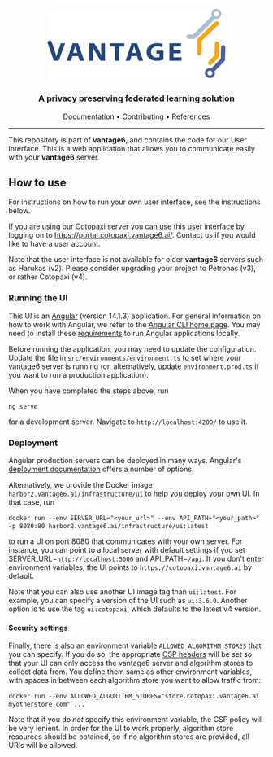 <h1 align="center">
  <br>
  <a href="https://vantage6.ai"><img src="https://github.com/IKNL/guidelines/blob/master/resources/logos/vantage6.png?raw=true" alt="vantage6" width="350"></a>
</h1>

<h3 align=center> A privacy preserving federated learning solution</h3>

<p align="center">
  <a href="#books-documentation">Documentation</a> •
  <a href="#gift_heart-contributing">Contributing</a> •
  <a href="#black_nib-references">References</a>
</p>

---

This repository is part of **vantage6**, and contains the code for our User Interface.
This is a web application that allows you to communicate easily with your **vantage6** server.

## How to use

For instructions on how to run your own user interface, see the instructions below.

If you are using our Cotopaxi server you can use this user interface by logging
on to https://portal.cotopaxi.vantage6.ai/. Contact us if you would like to have
a user account.

Note that the user interface is not available for older **vantage6** servers
such as Harukas (v2). Please consider upgrading your project to Petronas (v3),
or rather Cotopaxi (v4).

### Running the UI

This UI is an [Angular](https://github.com/angular/angular-cli) (version 14.1.3)
application. For general information on how to work with Angular, we refer to
the [Angular CLI home page](https://angular.io/cli). You may need to install these
[requirements](https://angular.io/guide/setup-local) to run Angular
applications locally.

Before running the application, you may need to update the configuration. Update
the file in `src/environments/environment.ts` to set where your vantage6 server
is running (or, alternatively, update `environment.prod.ts` if you want to run a
production application).

When you have completed the steps above, run

```
ng serve
```

for a development server. Navigate to `http://localhost:4200/` to use it.

### Deployment

Angular production servers can be deployed in many ways. Angular's
[deployment documentation](https://angular.io/guide/deployment) offers a number
of options.

Alternatively, we provide the Docker image `harbor2.vantage6.ai/infrastructure/ui`
to help you deploy your own UI. In that case, run

```
docker run --env SERVER_URL="<your_url>" --env API_PATH="<your_path>" -p 8080:80 harbor2.vantage6.ai/infrastructure/ui:latest
```

to run a UI on port 8080 that communicates with your own server. For instance,
you can point to a local server with default settings if you set
SERVER_URL=`http://localhost:5000` and API_PATH=`/api`.
If you don't enter environment variables, the UI points to
`https://cotopaxi.vantage6.ai` by default.

Note that you can also use another UI image tag than `ui:latest`. For example,
you can specify a version of the UI such as `ui:3.6.0`. Another option is
to use the tag `ui:cotopaxi`, which defaults to the latest v4 version.

#### Security settings

Finally, there is also an environment variable `ALLOWED_ALGORITHM_STORES` that
you can specify. If you do so, the appropriate
[CSP headers](https://developer.mozilla.org/en-US/docs/Web/HTTP/CSP) will be
set so that your UI can only access the vantage6 server and algorithm stores
to collect data from. You define them same as other environment variables, with
spaces in between each algorithm store you want to allow traffic from:

```
docker run --env ALLOWED_ALGORITHM_STORES="store.cotopaxi.vantage6.ai myotherstore.com" ...
```

Note that if you do _not_ specify this environment variable, the CSP policy
will be very lenient. In order for the UI to work properly, algorithm store
resources should be obtained, so if no algorithm stores are provided, all
URIs will be allowed.
